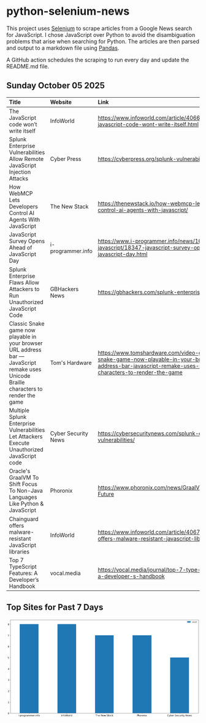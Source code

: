 # python-selenium-news

This project uses [Selenium](https://www.seleniumhq.org/) to scrape articles from a Google News search for JavaScript.
I chose JavaScript over Python to avoid the disambiguation problems that arise when searching for Python.
The articles are then parsed and output to a markdown file using [Pandas](https://pandas.pydata.org/).

A GitHub action schedules the scraping to run every day and update the README.md file.

## Sunday October 05 2025


| Title                                                                                                                                  | Website             | Link                                                                                                                                                                          |
|:---------------------------------------------------------------------------------------------------------------------------------------|:--------------------|:------------------------------------------------------------------------------------------------------------------------------------------------------------------------------|
| The JavaScript code won’t write itself                                                                                                 | InfoWorld           | https://www.infoworld.com/article/4066594/the-javascript-code-wont-write-itself.html                                                                                          |
| Splunk Enterprise Vulnerabilities Allow Remote JavaScript Injection Attacks                                                            | Cyber Press         | https://cyberpress.org/splunk-vulnerabilities/                                                                                                                                |
| How WebMCP Lets Developers Control AI Agents With JavaScript                                                                           | The New Stack       | https://thenewstack.io/how-webmcp-lets-developers-control-ai-agents-with-javascript/                                                                                          |
| JavaScript Survey Opens Ahead of JavaScript Day                                                                                        | i-programmer.info   | https://www.i-programmer.info/news/167-javascript/18347-javascript-survey-opens-ahead-of-javascript-day.html                                                                  |
| Splunk Enterprise Flaws Allow Attackers to Run Unauthorized JavaScript Code                                                            | GBHackers News      | https://gbhackers.com/splunk-enterprise-flaws/                                                                                                                                |
| Classic Snake game now playable in your browser URL address bar — JavaScript remake uses Unicode Braille characters to render the game | Tom's Hardware      | https://www.tomshardware.com/video-games/classic-snake-game-now-playable-in-your-browser-url-address-bar-javascript-remake-uses-unicode-braille-characters-to-render-the-game |
| Multiple Splunk Enterprise Vulnerabilities Let Attackers Execute Unauthorized JavaScript code                                          | Cyber Security News | https://cybersecuritynews.com/splunk-enterprise-vulnerabilities/                                                                                                              |
| Oracle's GraalVM To Shift Focus To Non-Java Languages Like Python & JavaScript                                                         | Phoronix            | https://www.phoronix.com/news/GraalVM-Non-Java-Future                                                                                                                         |
| Chainguard offers malware-resistant JavaScript libraries                                                                               | InfoWorld           | https://www.infoworld.com/article/4067437/chainguard-offers-malware-resistant-javascript-libraries.html                                                                       |
| Top 7 TypeScript Features: A Developer’s Handbook                                                                                      | vocal.media         | https://vocal.media/journal/top-7-type-script-features-a-developer-s-handbook                                                                                                 |
## Top Sites for Past 7 Days

![Graph of Top Sites](https://raw.githubusercontent.com/dan-mba/python-selenium-news/main/last-week.png)
